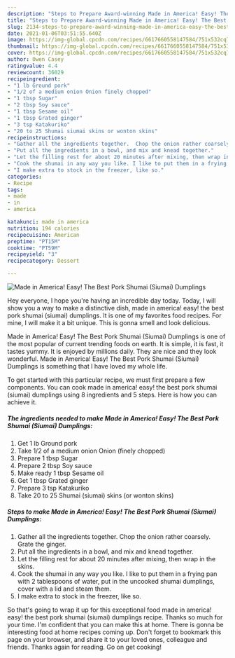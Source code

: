 ```yaml
---
description: "Steps to Prepare Award-winning Made in America! Easy! The Best Pork Shumai (Siumai) Dumplings"
title: "Steps to Prepare Award-winning Made in America! Easy! The Best Pork Shumai (Siumai) Dumplings"
slug: 2134-steps-to-prepare-award-winning-made-in-america-easy-the-best-pork-shumai-siumai-dumplings
date: 2021-01-06T03:51:55.640Z
image: https://img-global.cpcdn.com/recipes/6617660558147584/751x532cq70/made-in-america-easy-the-best-pork-shumai-siumai-dumplings-recipe-main-photo.jpg
thumbnail: https://img-global.cpcdn.com/recipes/6617660558147584/751x532cq70/made-in-america-easy-the-best-pork-shumai-siumai-dumplings-recipe-main-photo.jpg
cover: https://img-global.cpcdn.com/recipes/6617660558147584/751x532cq70/made-in-america-easy-the-best-pork-shumai-siumai-dumplings-recipe-main-photo.jpg
author: Owen Casey
ratingvalue: 4.4
reviewcount: 36029
recipeingredient:
- "1 lb Ground pork"
- "1/2 of a medium onion Onion finely chopped"
- "1 tbsp Sugar"
- "2 tbsp Soy sauce"
- "1 tbsp Sesame oil"
- "1 tbsp Grated ginger"
- "3 tsp Katakuriko"
- "20 to 25 Shumai siumai skins or wonton skins"
recipeinstructions:
- "Gather all the ingredients together.  Chop the onion rather coarsely. Grate the ginger."
- "Put all the ingredients in a bowl, and mix and knead together."
- "Let the filling rest for about 20 minutes after mixing, then wrap in the skins."
- "Cook the shumai in any way you like. I like to put them in a frying pan with 2 tablespoons of water, put in the uncooked shumai dumplings, cover with a lid and steam them."
- "I make extra to stock in the freezer, like so."
categories:
- Recipe
tags:
- made
- in
- america

katakunci: made in america 
nutrition: 194 calories
recipecuisine: American
preptime: "PT15M"
cooktime: "PT59M"
recipeyield: "3"
recipecategory: Dessert

---
```



![Made in America! Easy! The Best Pork Shumai (Siumai) Dumplings](https://img-global.cpcdn.com/recipes/6617660558147584/751x532cq70/made-in-america-easy-the-best-pork-shumai-siumai-dumplings-recipe-main-photo.jpg)

Hey everyone, I hope you're having an incredible day today. Today, I will show you a way to make a distinctive dish, made in america! easy! the best pork shumai (siumai) dumplings. It is one of my favorites food recipes. For mine, I will make it a bit unique. This is gonna smell and look delicious.



Made in America! Easy! The Best Pork Shumai (Siumai) Dumplings is one of the most popular of current trending foods on earth. It is simple, it is fast, it tastes yummy. It is enjoyed by millions daily. They are nice and they look wonderful. Made in America! Easy! The Best Pork Shumai (Siumai) Dumplings is something that I have loved my whole life.


To get started with this particular recipe, we must first prepare a few components. You can cook made in america! easy! the best pork shumai (siumai) dumplings using 8 ingredients and 5 steps. Here is how you can achieve it.

<!--inarticleads1-->

##### The ingredients needed to make Made in America! Easy! The Best Pork Shumai (Siumai) Dumplings:

1. Get 1 lb Ground pork
1. Take 1/2 of a medium onion Onion (finely chopped)
1. Prepare 1 tbsp Sugar
1. Prepare 2 tbsp Soy sauce
1. Make ready 1 tbsp Sesame oil
1. Get 1 tbsp Grated ginger
1. Prepare 3 tsp Katakuriko
1. Take 20 to 25 Shumai (siumai) skins (or wonton skins)




<!--inarticleads2-->

##### Steps to make Made in America! Easy! The Best Pork Shumai (Siumai) Dumplings:

1. Gather all the ingredients together.  Chop the onion rather coarsely. Grate the ginger.
1. Put all the ingredients in a bowl, and mix and knead together.
1. Let the filling rest for about 20 minutes after mixing, then wrap in the skins.
1. Cook the shumai in any way you like. I like to put them in a frying pan with 2 tablespoons of water, put in the uncooked shumai dumplings, cover with a lid and steam them.
1. I make extra to stock in the freezer, like so.




So that's going to wrap it up for this exceptional food made in america! easy! the best pork shumai (siumai) dumplings recipe. Thanks so much for your time. I'm confident that you can make this at home. There is gonna be interesting food at home recipes coming up. Don't forget to bookmark this page on your browser, and share it to your loved ones, colleague and friends. Thanks again for reading. Go on get cooking!
